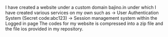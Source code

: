 I have created a website under a custom domain bajino.in under which I have created various services on my own such as
      -> User Authentication System (Secret code:abc123)
      -> Session management system within the Logged in page
The codes for my website is compressed into a zip file and the file ios provided in my repository.
